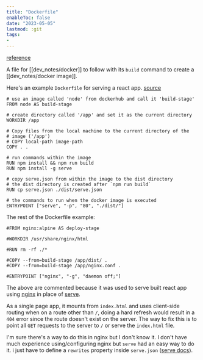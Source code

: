 ```yaml
---
title: "Dockerfile"
enableToc: false
date: "2023-05-05"
lastmod: :git
tags:
- 
---
```


[reference](https://docs.docker.com/engine/reference/builder/)

A file for [[dev_notes/docker]] to follow with its `build` command to create a [[dev_notes/docker image]].

Here's an example `Dockerfile` for serving a react app. [source](https://github.com/projectcollection/shwag)
```
# use an image called 'node' from dockerhub and call it 'build-stage'
FROM node AS build-stage 

# create directory called '/app' and set it as the current directory
WORKDIR /app

# Copy files from the local machine to the current directory of the 
# image ('/app')
# COPY local-path image-path
COPY . .

# run commands within the image
RUN npm install && npm run build
RUN npm install -g serve

# copy serve.json from within the image to the dist directory
# the dist directory is created after `npm run build`
RUN cp serve.json ./dist/serve.json

# the commands to run when the docker image is executed
ENTRYPOINT ["serve", "-p", "80", "./dist/"]
```

The rest of the Dockerfile example:
```
#FROM nginx:alpine AS deploy-stage

#WORKDIR /usr/share/nginx/html

#RUN rm -rf ./*

#COPY --from=build-stage /app/dist/ .
#COPY --from=build-stage /app/nginx.conf .

#ENTRYPOINT ["nginx", "-g", "daemon off;"]
```

The above are commented because it was used to serve built react app using [nginx](https://www.nginx.com/) in 
place of [serve](https://www.npmjs.com/package/serve). 

As a single page app, it mounts from `index.html` and uses client-side routing when on a route other than `/`, doing a hard refresh would result in a `404` error since the route doesn't 
exist on the server. The way to fix this is to point all `GET` requests to the server to `/` or serve
the `index.html` file.

I'm sure there's a way to do this in nginx but I don't know it. I don't have much experience
using/configuring nginx but `serve` had an easy way to do it. i just have to define a
`rewrites` property inside `serve.json` ([serve docs](https://github.com/vercel/serve-handler#rewrites-array)).